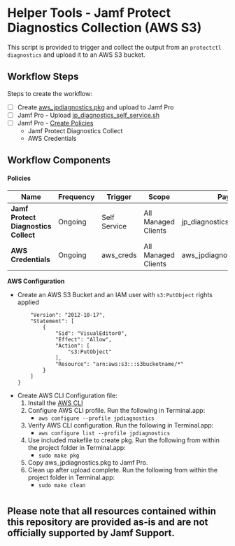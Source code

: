 # Helper Tools - Jamf Protect Diagnostics Collection (AWS S3)

This script is provided to trigger and collect the output from an `protectctl diagnostics` and upload it to an AWS S3 bucket.

## Workflow Steps

Steps to create the workflow:

- [ ] Create [aws_jpdiagnostics.pkg](#aws_pkg) and upload to Jamf Pro 
- [ ] Jamf Pro - Upload [jp_diagnostics_self_service.sh](./jp_diagnostics_self_service.sh)
- [ ] Jamf Pro - [Create Policies](#policies)
    - Jamf Protect Diagnostics Collect
    - AWS Credentials

## Workflow Components

####  <a id="policies"></a>Policies

|Name|Frequency|Trigger|Scope|Payload|
|----|---------|-------|-----|-------|
|**Jamf Protect Diagnostics Collect**|Ongoing|Self Service|All Managed Clients|jp_diagnostics_self_service.sh
|**AWS Credentials**|Ongoing|aws_creds|All Managed Clients|aws_jpdiagnostics.pkg

**AWS Configuration**

- Create an AWS S3 Bucket and an IAM user with `s3:PutObject` rights applied
    ```{
        "Version": "2012-10-17",
        "Statement": [
            {
                "Sid": "VisualEditor0",
                "Effect": "Allow",
                "Action": [
                    "s3:PutObject"
                ],
                "Resource": "arn:aws:s3:::s3bucketname/*"
            }
        ]
    }
    ```
- Create <a id="aws_pkg"></a>AWS CLI Configuration file:
    1. Install the [AWS CLI](https://docs.aws.amazon.com/cli/latest/userguide/getting-started-install.html)
    2. Configure AWS CLI profile. Run the following in Terminal.app:
        - `aws configure --profile jpdiagnostics`
    3. Verify AWS CLI configuration. Run the following in Terminal.app:
        - `aws configure list --profile jpdiagnostics`
    3. Use included makefile to create pkg. Run the following from within the project folder in Terminal.app:
        - `sudo make pkg`
    4. Copy aws_jpdiagnostics.pkg to Jamf Pro.
    5. Clean up after upload complete. Run the following from within the project folder in Terminal.app:
        - `sudo make clean`
#
## Please note that all resources contained within this repository are provided as-is and are not officially supported by Jamf Support.